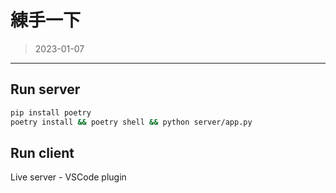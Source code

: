 # 練手一下
> 2023-01-07
---
## Run server
```bash
pip install poetry
poetry install && poetry shell && python server/app.py
```

## Run client
Live server - VSCode plugin